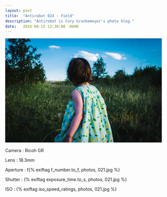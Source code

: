 ```yaml
---
layout: post
title:  "Antirobot 024 - Field"
description: "Antirobot is Cory Grunkemeyer's photo blog."
date:   2016-08-15 12:30:00 -0600
---
```


![024 - Field](/photos/024.jpg)

Camera
: Ricoh GR

Lens
: 18.3mm

Aperture
: f{% exiftag f_number.to_f, photos, 021.jpg %}

Shutter
: {% exiftag exposure_time.to_s, photos, 021.jpg %}

ISO
: {% exiftag iso_speed_ratings, photos, 021.jpg %}
